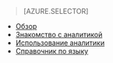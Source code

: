 > [AZURE.SELECTOR]
- [Обзор](../articles/application-insights/app-insights-analytics.md)
- [Знакомство с аналитикой](../articles/application-insights/app-insights-analytics-tour.md)
- [Использование аналитики](../articles/application-insights/app-insights-analytics-using.md)
- [Справочник по языку](../articles/application-insights/app-insights-analytics-reference.md)

<!---HONumber=AcomDC_0608_2016-->